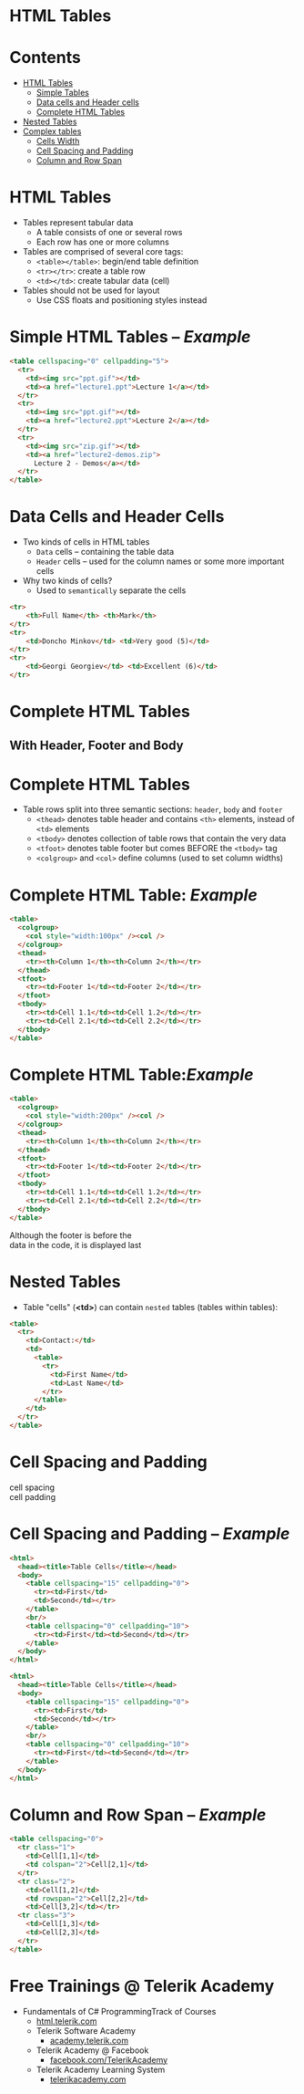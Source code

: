 <!-- section start -->
<!-- attr: { id:'', class:'slide-title', showInPresentation:'True', hasScriptWrapper:'True', style:'font-size: 42px' } -->
# HTML Tables
<!-- <img class="slide-image" showInPresentation="true" src="imgs/pic00.png" style="top:54.85%; left:40%; width:28.28%; z-index:-1" /> -->
<!-- <img class="slide-image" showInPresentation="true" src="imgs/pic01.png" style="top:55%; left:5%; width:28.10%; z-index:-1" /> -->
<!-- <img class="slide-image" showInPresentation="true" src="imgs/pic02.png" style="top:66.60%; left:63%; width:5.11%; z-index:-1" /> -->
<!-- <img class="slide-image" showInPresentation="true" src="imgs/pic03.png" style="top:48.57%; left:75%; width:30.50%; z-index:-1" /> -->
<!-- <img class="slide-image" showInPresentation="true" src="imgs/pic04.png" style="top:5.99%; left:15%; width:22.69%; z-index:-1" /> -->




<!-- section start -->
<!-- attr: { id:'', class:'', showInPresentation:'True', hasScriptWrapper:'True', style:'font-size: 42px' } -->
# Contents
- [HTML Tables](#/tables)
  - [Simple Tables](#/simpletables)
  - [Data cells and Header cells](#/headers)
  - [Complete HTML Tables](#/completetables)
- [Nested Tables](#/nestedtables)
- [Complex tables](#/comlextables)
  - [Cells Width](#/cellswidth)
  - [Cell Spacing and Padding](#/cells)
  - [Column and Row Span](#/spans)

<!-- <img class="slide-image" showInPresentation="true" src="imgs/pic05.png" style="top:21.83%; left:69.10%; width:37.47%; z-index:-1" /> -->




<!-- section start -->
<!-- attr: { id:'', class:'slide-section', showInPresentation:'True', hasScriptWrapper:'True', style:'font-size: 42px' } -->
<!-- # HTML Tables -->
<!-- <img class="slide-image" showInPresentation="true" src="imgs/pic06.png" style="top:7%; left:20%; width:60%; z-index:-1" /> -->
<!-- <img class="slide-image" showInPresentation="true" src="imgs/pic07.png" style="top:33.16%; left:0%; width:25.08%; z-index:-1" /> -->
<!-- <img class="slide-image" showInPresentation="true" src="imgs/pic08.png" style="top:56.78%; left:50%; width:37.02%; z-index:-1" /> -->


<!-- attr: { id:'tables', class:'', showInPresentation:'True', hasScriptWrapper:'False', style:'font-size: 42px' } -->
# <a id="tables"></a>HTML Tables
- Tables represent tabular data
  - A table consists of one or several rows
  - Each row has one or more columns
- Tables are comprised of several core tags:
  - `<table></table>`:  begin/end table definition
  - `<tr></tr>`: create a table row
  - `<td></td>`: create tabular data (cell)
- Tables should not be used for layout
  - Use CSS floats and positioning styles instead


<!-- attr: { id:'simpletables', class:'', showInPresentation:'True', hasScriptWrapper:'False', style:'font-size: 42px' } -->
# <a id="simpletables"></a>Simple HTML Tables – _Example_

```html
<table cellspacing="0" cellpadding="5">
  <tr>
    <td><img src="ppt.gif"></td>
    <td><a href="lecture1.ppt">Lecture 1</a></td>
  </tr>
  <tr>
    <td><img src="ppt.gif"></td>
    <td><a href="lecture2.ppt">Lecture 2</a></td>
  </tr>
  <tr>
    <td><img src="zip.gif"></td>
    <td><a href="lecture2-demos.zip">
      Lecture 2 - Demos</a></td>
  </tr>
</table>
```



<!-- attr: { id:'', class:'slide-section demo', showInPresentation:'True', hasScriptWrapper:'True', style:'font-size: 42px' } -->
<!-- # Simple HTML Tables
## [Live Demo]() -->
<!-- <img class="slide-image" showInPresentation="true" src="imgs/pic09.png" style="top:0%; left:63%; width:40.99%; z-index:-1" /> -->
<!-- <img class="slide-image" showInPresentation="true" src="imgs/pic10.png" style="top:10%; left:20%; width:25.67%; z-index:-1" /> -->
<!-- <img class="slide-image" showInPresentation="true" src="imgs/pic11.png" style="top:49.19%; left:11.04%; width:24.68%; z-index:-1" /> -->
<!-- <img class="slide-image" showInPresentation="true" src="imgs/pic12.png" style="top:50.84%; left:64.50%; width:37.02%; z-index:-1" /> -->


<!-- attr: { id:'headers', class:'', showInPresentation:'True', hasScriptWrapper:'False', style:'font-size: 42px' } -->
# <a id="headers"></a>Data Cells and Header Cells
- Two kinds of cells in HTML tables
  - `Data` cells – containing the table data
  - `Header` cells – used for the column names or some more important cells
- Why two kinds of cells?
  - Used to `semantically` separate the cells

```html
<tr>
    <th>Full Name</th> <th>Mark</th>
</tr>
<tr>
    <td>Doncho Minkov</td> <td>Very good (5)</td>
</tr>
<tr>
    <td>Georgi Georgiev</td> <td>Excellent (6)</td>
</tr>
```



<!-- attr: { id:'', class:'slide-section demo', showInPresentation:'True', hasScriptWrapper:'True', style:'font-size: 42px' } -->
<!-- # Data and Header Cells
## [Live Demo]() -->
<!-- <img class="slide-image" showInPresentation="true" src="imgs/pic13.png" style="top:55%; left:60%; width:22.92%; z-index:-1" /> -->
<!-- <img class="slide-image" showInPresentation="true" src="imgs/pic14.png" style="top:55%; left:17%; width:22.92%; z-index:-1" /> -->




<!-- section start -->
<!-- attr: { id:'', class:'slide-section', showInPresentation:'True', hasScriptWrapper:'True', style:'font-size: 42px' } -->
# Complete HTML Tables
## With Header, Footer and Body
<!-- <img class="slide-image" showInPresentation="true" src="imgs/pic15.png" style="top:60%; left:75%; width:15%; z-index:-1" /> -->


<!-- attr: { id:'completetables', class:'', showInPresentation:'True', hasScriptWrapper:'False', style:'font-size: 42px' } -->
# <a id="completetables"></a>Complete HTML Tables
- Table rows split into three semantic sections: `header`, `body` and `footer`
  - `<thead>` denotes table header and contains `<th>` elements, instead of `<td>` elements
  - `<tbody>` denotes collection of table rows that contain the very data
  - `<tfoot>` denotes table footer but comes BEFORE the `<tbody>` tag
  - `<colgroup>` and `<col>` define columns (used to set column widths)


<!-- attr: { id:'', class:'', showInPresentation:'True', hasScriptWrapper:'True', style:'font-size: 42px' } -->
# Complete HTML Table: _Example_

```html
<table>
  <colgroup>
    <col style="width:100px" /><col />
  </colgroup>
  <thead>
    <tr><th>Column 1</th><th>Column 2</th></tr>
  </thead>
  <tfoot>
    <tr><td>Footer 1</td><td>Footer 2</td></tr>
  </tfoot>
  <tbody>
    <tr><td>Cell 1.1</td><td>Cell 1.2</td></tr>
    <tr><td>Cell 2.1</td><td>Cell 2.2</td></tr>
  </tbody>
</table>
```

<!-- attr: { id:'', class:'', showInPresentation:'True', hasScriptWrapper:'True', style:'font-size: 42px' } -->
# Complete HTML Table:_Example_

```html
<table>
  <colgroup>
    <col style="width:200px" /><col />
  </colgroup>
  <thead>
    <tr><th>Column 1</th><th>Column 2</th></tr>
  </thead>
  <tfoot>
    <tr><td>Footer 1</td><td>Footer 2</td></tr>
  </tfoot>
  <tbody>
    <tr><td>Cell 1.1</td><td>Cell 1.2</td></tr>
    <tr><td>Cell 2.1</td><td>Cell 2.2</td></tr>
  </tbody>
</table>
```

<div class="fragment balloon" style="top:59.88%; left:33.50%; width:46.72%">Although the footer is before the data in the code, it is displayed last</div>
<!-- <img class="slide-image fragment balloon" showInPresentation="true" src="imgs/pic18.png" style="top:15%; left:36.65%; width:63.80%; z-index:1" /> -->


<!-- attr: { id:'', class:'slide-section demo', showInPresentation:'True', hasScriptWrapper:'True', style:'font-size: 42px' } -->
<!-- # Complete HTML Tables
## [Live Demo]() -->
<!-- <img class="slide-image" showInPresentation="true" src="imgs/pic19.png" style="top:55%; left:27%; width:40%; z-index:-1" /> -->
<!-- <img class="slide-image" showInPresentation="true" src="imgs/pic20.png" style="top:55%; left:15%; width:18%; z-index:-1" /> -->

<!-- section start -->
<!-- attr: { id:'', class:'slide-section', showInPresentation:'True', hasScriptWrapper:'True', style:'font-size: 42px' } -->
<!-- # Nested Tables
## Tables in Tables in Tables in Tables… -->
<!-- <img class="slide-image" showInPresentation="true" src="imgs/pic21.png" style="top:55%; left:7.11%; width:35%; z-index:-1" /> -->
<!-- <img class="slide-image" showInPresentation="true" src="imgs/pic22.png" style="top:55%; left:62.31%; width:30%; z-index:-1" /> -->


<!-- attr: { id:'nestedtables', class:'', showInPresentation:'True', hasScriptWrapper:'True', style:'font-size: 42px' } -->
# <a id="nestedtables"></a>Nested Tables
- Table "cells" (**&#60;td>**) can contain `nested` tables (tables within tables):

```html
<table>
  <tr>
    <td>Contact:</td>
    <td>
      <table>
        <tr>
          <td>First Name</td>
          <td>Last Name</td>
        </tr>
      </table>
    </td>
  </tr>
</table>
```

<!-- <img class="slide-image" showInPresentation="true" src="imgs/pic23.png" style="top:49.41%; left:63.27%; width:40.44%; z-index:1" /> -->


<!-- attr: { id:'', class:'slide-section demo', showInPresentation:'True', hasScriptWrapper:'True', style:'font-size: 42px' } -->
<!-- # Nested Tables
## [Live Demo]() -->
<!-- <img class="slide-image" showInPresentation="true" src="imgs/pic24.png" style="top:7.35%; left:75%; width:29%; z-index:-1" /> -->
<!-- <img class="slide-image" showInPresentation="true" src="imgs/pic25.png" style="top:10.40%; left:0%; width:24%; z-index:-1" /> -->
<!-- <img class="slide-image" showInPresentation="true" src="imgs/pic26.png" style="top:55%; left:20%; width:23.60%; z-index:-1" /> -->
<!-- <img class="slide-image" showInPresentation="true" src="imgs/pic27.png" style="top:55%; left:55%; width:25.32%; z-index:-1" /> -->


<!-- section start -->
<!-- attr: { id:'comlextables', class:'slide-section', showInPresentation:'True', hasScriptWrapper:'True', style:'font-size: 42px' } -->
<!-- <a id="comlextables"></a># Complex Tables
## With Padding, Spacing and Stuff -->
<!-- <img class="slide-image" showInPresentation="true" src="imgs/pic28.png" style="top:55%; left:30%; width:40%; z-index:-1" /> -->


<!-- attr: { id:'cells', class:'', showInPresentation:'True', hasScriptWrapper:'False', style:'font-size: 42px' } -->
# <a id="cells"></a>Cell Spacing and Padding
<div class="balloon" style="left:15%">cell spacing</div> <div class="balloon" style="left:60%">cell padding</div>
<!-- <img class="slide-image" showInPresentation="true" src="imgs/cell-spacing-padding.png" style="top:25%; left:10%; width:80%; z-index:-1" /> -->


<!-- attr: { id:'', class:'', showInPresentation:'True', hasScriptWrapper:'False', style:'font-size: 42px' } -->
# Cell Spacing and Padding – _Example_

```html
<html>
  <head><title>Table Cells</title></head>
  <body>
    <table cellspacing="15" cellpadding="0">
      <tr><td>First</td>
      <td>Second</td></tr>
    </table>
    <br/>
    <table cellspacing="0" cellpadding="10">
      <tr><td>First</td><td>Second</td></tr>
    </table>
  </body>
</html>
```



<!-- attr: { id:'', class:'', showInPresentation:'True', hasScriptWrapper:'True', style:'font-size: 42px' } -->
<!-- # Cell Spacing and Padding – _Example_ -->

```html
<html>
  <head><title>Table Cells</title></head>
  <body>
    <table cellspacing="15" cellpadding="0">
      <tr><td>First</td>
      <td>Second</td></tr>
    </table>
    <br/>
    <table cellspacing="0" cellpadding="10">
      <tr><td>First</td><td>Second</td></tr>
    </table>
  </body>
</html>
```

<!-- <img class="slide-image" showInPresentation="true" src="imgs/pic29.png" style="top:34.53%; left:65%; width:43.53%; z-index:1" /> -->


<!-- attr: { id:'', class:'slide-section demo', showInPresentation:'True', hasScriptWrapper:'True', style:'font-size: 42px' } -->
<!-- # Cell Spacing and Cell Padding
## [Live Demo]() -->
<!-- <img class="slide-image" showInPresentation="true" src="imgs/pic30.png" style="top:55%; left:73.76%; width:25.34%; z-index:-1" /> -->
<!-- <img class="slide-image" showInPresentation="true" src="imgs/pic31.png" style="top:50%; left:7.06%; width:22.52%; z-index:-1" /> -->
<!-- <img class="slide-image" showInPresentation="true" src="imgs/pic32.png" style="top:0%; left:40.23%; width:40%; z-index:-1" /> -->




<!-- section start -->
<!-- attr: { id:'', class:'slide-section', showInPresentation:'True', hasScriptWrapper:'True', style:'font-size: 42px' } -->
<!-- # Row and Column Spans
## How to Make a Two-Cells Column or Row? -->
<!-- <img class="slide-image" showInPresentation="true" src="imgs/pic33.png" style="top:55%; left:15.91%; width:23.03%; z-index:-1" /> -->
<!-- <img class="slide-image" showInPresentation="true" src="imgs/pic34.png" style="top:5%; left:18.31%; width:18.51%; z-index:-1" /> -->
<!-- <img class="slide-image" showInPresentation="true" src="imgs/pic35.png" style="top:60%; left:59.98%; width:23.03%; z-index:-1" /> -->


<!-- attr: { id:'', class:'', showInPresentation:'True', hasScriptWrapper:'True', style:'font-size: 42px' } -->
<!-- # Column and Row Span -->
<!-- <img class="slide-image" showInPresentation="true" src="imgs/rowspan-colspan.png" style="top:20%; left:12.5%; width:75%; z-index:-1" /> -->

<!-- attr: { id:'spans', class:'', showInPresentation:'True', hasScriptWrapper:'False', style:'font-size: 42px' } -->
# <a id="spans"></a>Column and Row Span – _Example_

```html
<table cellspacing="0">
  <tr class="1">
  	<td>Cell[1,1]</td>
  	<td colspan="2">Cell[2,1]</td>
  </tr>
  <tr class="2">
  	<td>Cell[1,2]</td>
  	<td rowspan="2">Cell[2,2]</td>
  	<td>Cell[3,2]</td></tr>
  <tr class="3">
  	<td>Cell[1,3]</td>
  	<td>Cell[2,3]</td>
  </tr>
</table>
```
<!-- <img class="slide-image fragment balloon" showInPresentation="true" src="imgs/rowspan-colspan-example.png" style="top:40%; left:55%; width:50%; z-index:1" /> -->


<!-- attr: { id:'', class:'slide-section demo', showInPresentation:'True', hasScriptWrapper:'True', style:'font-size: 42px' } -->
<!-- # Row and Column Spans
## [Live Demo]() -->
<!-- <img class="slide-image" showInPresentation="true" src="imgs/pic36.png" style="top:45%; left:65.50%; width:25%; z-index:-1" /> -->


<!-- attr: { id:'', class:'', showInPresentation:'True', hasScriptWrapper:'False', style:'font-size: 42px' } -->
<!-- # HTML – Tables and Forms
## Questions? -->
<!-- <img class="slide-image" showInPresentation="true" src="https://raw.githubusercontent.com/TelerikAcademy/Common/master/revealjs-theme/css/imgs/questions-blue.png" style="width:60%; top:15%; left:10%" /> -->

<!-- attr: { id:'', class:'', showInPresentation:'True', hasScriptWrapper:'True', style:'' } -->
# Free Trainings @ Telerik Academy
- Fundamentals of C# ProgrammingTrack of Courses
    - [html.telerik.com](http://academy.telerik.com/student-courses/web-design-and-ui/about)
  - Telerik Software Academy
    - [academy.telerik.com](academy.telerik.com)
  - Telerik Academy @ Facebook
    - [facebook.com/TelerikAcademy](facebook.com/TelerikAcademy)
  - Telerik Academy Learning System
    - [telerikacademy.com](telerikacademy.com)
